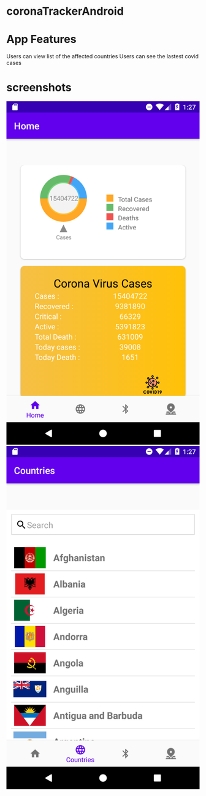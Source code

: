 # coronaTrackerAndroid

# App Features
Users can view list of the affected countries
Users can see the lastest covid cases 

# screenshots

![](app/src/main/res/drawable/homescreen.png)
![](app/src/main/res/drawable/countries.png)


